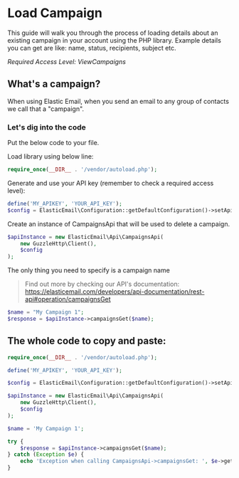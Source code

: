 # Load Campaign

This guide will walk you through the process of loading details about an existing campaign in your account using the PHP library. Example details you can get are like: name, status, recipients, subject etc.

*Required Access Level: ViewCampaigns*

## What's a campaign?
When using Elastic Email, when you send an email to any group of contacts we call that a "campaign".

### Let's dig into the code

Put the below code to your file.

Load library using below line:

```php
require_once(__DIR__ . '/vendor/autoload.php');
```

Generate and use your API key (remember to check a required access level): 

```php
define('MY_APIKEY', 'YOUR_API_KEY');
$config = ElasticEmail\Configuration::getDefaultConfiguration()->setApiKey('X-ElasticEmail-ApiKey', MY_APIKEY);
```

Create an instance of CampaignsApi that will be used to delete a campaign.

```php
$apiInstance = new ElasticEmail\Api\CampaignsApi(
    new GuzzleHttp\Client(),
    $config
);
```

The only thing you need to specify is a campaign name

> Find out more by checking our API's documentation: https://elasticemail.com/developers/api-documentation/rest-api#operation/campaignsGet

```php
$name = "My Campaign 1";
$response = $apiInstance->campaignsGet($name);
```

## The whole code to copy and paste:

```php
require_once(__DIR__ . '/vendor/autoload.php');

define('MY_APIKEY', 'YOUR_API_KEY');

$config = ElasticEmail\Configuration::getDefaultConfiguration()->setApiKey('X-ElasticEmail-ApiKey', MY_APIKEY);

$apiInstance = new ElasticEmail\Api\CampaignsApi(
    new GuzzleHttp\Client(),
    $config
);

$name = 'My Campaign 1';

try {
    $response = $apiInstance->campaignsGet($name);
} catch (Exception $e) {
    echo 'Exception when calling CampaignsApi->campaignsGet: ', $e->getMessage(), PHP_EOL;
}
```
